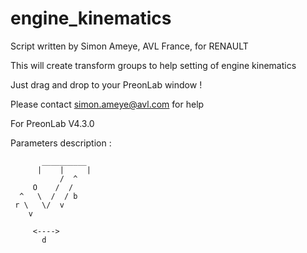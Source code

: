 # engine_kinematics
Script written by Simon Ameye, AVL France, for RENAULT

This will create transform groups to help setting of engine kinematics

Just drag and drop to your PreonLab window !

Please contact simon.ameye@avl.com for help

For PreonLab V4.3.0

Parameters description : 

           __________
          |    |     |
               /  ^
         O    /  /
      ^   \  /  / b
     r \   \/  v
        v

         <---->
           d
